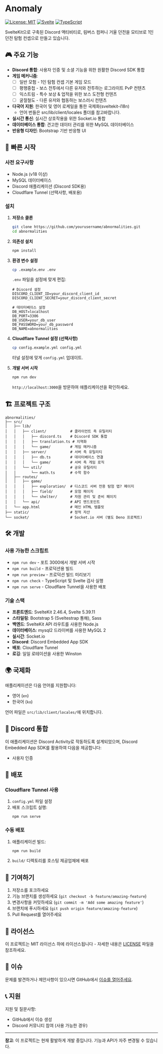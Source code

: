 # Anomaly

[![License: MIT](https://img.shields.io/badge/License-MIT-yellow.svg)](https://opensource.org/licenses/MIT)
[![Svelte](https://img.shields.io/badge/Svelte-5.39.11-FF3E00?logo=svelte&logoColor=white)](https://svelte.dev/)
[![TypeScript](https://img.shields.io/badge/TypeScript-5.9.3-3178C6?logo=typescript&logoColor=white)](https://www.typescriptlang.org/)

SvelteKit으로 구축된 Discord 액티비티로, 림버스 컴퍼니 거울 던전을 모티브로 1인 던전 탐험 컨셉으로 만들고 있습니다.

## 🎮 주요 기능

- **Discord 통합**: 사용자 인증 및 소셜 기능을 위한 원활한 Discord SDK 통합
- **게임 메커니즘**: 
  - [ ] 일반 모험 - 1인 탐험 컨셉 기본 게임 모드
  - [ ] 평행중첩 - 보스 전투에서 다른 유저와 전투하는 로그라이트 PvP 컨텐츠
  - [ ] 익스트림 - 특수 보상 & 업적을 위한 보스 도전형 컨텐츠
  - [ ] 굴절철도 - 다른 유저와 협동하는 보스러시 컨텐츠
- **다국어 지원**: 한국어 및 영어 로케일을 통한 국제화(sveltekit-i18n)
  - 언어 번들은 src/lib/client/locales 폴더를 참고바랍니다.
- **실시간 통신**: 실시간 상호작용을 위한 Socket.io 통합
- **데이터베이스 통합**: 견고한 데이터 관리를 위한 MySQL 데이터베이스
- **반응형 디자인**: Bootstrap 기반 반응형 UI

## 🚀 빠른 시작

### 사전 요구사항

- Node.js (v18 이상)
- MySQL 데이터베이스
- Discord 애플리케이션 (Discord SDK용)
- Cloudflare Tunnel (선택사항, 배포용)

### 설치

1. **저장소 클론**
   ```bash
   git clone https://github.com/yourusername/abnormalities.git
   cd abnormalities
   ```

2. **의존성 설치**
   ```bash
   npm install
   ```

3. **환경 변수 설정**
   ```bash
   cp .example.env .env
   ```
   
   `.env` 파일을 설정에 맞게 편집:
   ```env
   # Discord 설정
   DISCORD_CLIENT_ID=your_discord_client_id
   DISCORD_CLIENT_SECRET=your_discord_client_secret
   
   # 데이터베이스 설정
   DB_HOST=localhost
   DB_PORT=3306
   DB_USER=your_db_user
   DB_PASSWORD=your_db_password
   DB_NAME=abnormalities
   ```

4. **Cloudflare Tunnel 설정 (선택사항)**
   ```bash
   cp config.example.yml config.yml
   ```
   
   터널 설정에 맞게 `config.yml` 업데이트.

5. **개발 서버 시작**
   ```bash
   npm run dev
   ```

   `http://localhost:3000`을 방문하여 애플리케이션을 확인하세요.

## 🏗️ 프로젝트 구조

```
abnormalities/
├── src/
│   ├── lib/
│   │   ├── client/           # 클라이언트 측 유틸리티
│   │   │   ├── discord.ts    # Discord SDK 통합
│   │   │   ├── translation.ts # 지역화
│   │   │   └── game/         # 게임 메커니즘
│   │   ├── server/           # 서버 측 유틸리티
│   │   │   ├── db.ts         # 데이터베이스 연결
│   │   │   └── game/         # 서버 측 게임 로직
│   │   └── util/             # 공유 유틸리티
│   │       └── math.ts       # 수학 함수
│   ├── routes/
│   │   ├── game/
│   │   │   ├── exploration/  # 디스코드 서버 전용 탐험 맵? 페이지
│   │   │   ├── field/        # 모험 페이지
│   │   │   └── shelter/      # 자원 관리 및 준비 페이지
│   │   └── api/              # API 엔드포인트
│   └── app.html              # 메인 HTML 템플릿
├── static/                   # 정적 자산
└── socket/                   # Socket.io 서버 (별도 Deno 프로젝트)
```

## 🛠️ 개발

### 사용 가능한 스크립트

- `npm run dev` - 포트 3000에서 개발 서버 시작
- `npm run build` - 프로덕션용 빌드
- `npm run preview` - 프로덕션 빌드 미리보기
- `npm run check` - TypeScript 및 Svelte 검사 실행
- `npm run serve` - Cloudflare Tunnel을 사용한 배포

### 기술 스택

- **프론트엔드**: SvelteKit 2.46.4, Svelte 5.39.11
- **스타일링**: Bootstrap 5 (Sveltestrap 통해), Sass
- **백엔드**: SvelteKit API 라우트를 사용한 Node.js
- **데이터베이스**: mysql2 드라이버를 사용한 MySQL 2
- **실시간**: Socket.io
- **Discord**: Discord Embedded App SDK
- **배포**: Cloudflare Tunnel
- **로깅**: 일일 로테이션을 사용한 Winston

## 🌍 국제화

애플리케이션은 다음 언어를 지원합니다:
- 영어 (`en`)
- 한국어 (`ko`)

언어 파일은 `src/lib/client/locales/`에 위치합니다.

## 📡 Discord 통합

이 애플리케이션은 Discord Activity로 작동하도록 설계되었으며, Discord Embedded App SDK를 활용하여 다음을 제공합니다:
- 사용자 인증

## 🚀 배포

### Cloudflare Tunnel 사용

1. `config.yml` 파일 설정
2. 배포 스크립트 실행:
   ```bash
   npm run serve
   ```

### 수동 배포

1. 애플리케이션 빌드:
   ```bash
   npm run build
   ```

2. `build/` 디렉토리를 호스팅 제공업체에 배포

## 🤝 기여하기

1. 저장소를 포크하세요
2. 기능 브랜치를 생성하세요 (`git checkout -b feature/amazing-feature`)
3. 변경사항을 커밋하세요 (`git commit -m 'Add some amazing feature'`)
4. 브랜치에 푸시하세요 (`git push origin feature/amazing-feature`)
5. Pull Request를 열어주세요

## 📝 라이선스

이 프로젝트는 MIT 라이선스 하에 라이선스됩니다 - 자세한 내용은 [LICENSE](LICENSE) 파일을 참조하세요.

## 🐛 이슈

문제를 발견하거나 제안사항이 있으시면 GitHub에서 [이슈를 열어주세요](https://github.com/yourusername/abnormalities/issues).

## 📞 지원

지원 및 질문사항:
- GitHub에서 이슈 생성
- Discord 커뮤니티 참여 (사용 가능한 경우)

---

**참고**: 이 프로젝트는 현재 활발하게 개발 중입니다. 기능과 API가 자주 변경될 수 있습니다.